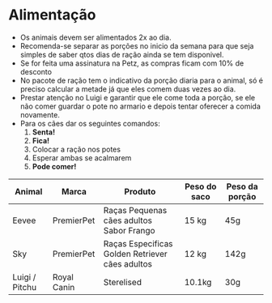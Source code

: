 # Alimentação
* Os animais devem ser alimentados 2x ao dia. 
* Recomenda-se separar as porções no inicio da semana para que seja simples de saber qtos dias de ração ainda se tem disponivel.
* Se for feita uma assinatura na Petz, as compras ficam com 10% de desconto
* No pacote de ração tem o indicativo da porção diaria para o animal, só é preciso calcular a metade já que eles comem duas vezes ao dia.
* Prestar atenção no Luigi e garantir que ele come toda a porção, se ele não comer guardar o pote no armario e depois tentar oferecer a comida novamente.
* Para os cães dar os seguintes comandos:
  1. **Senta!**
  2. **Fica!**
  3. Colocar a ração nos potes
  4. Esperar ambas se acalmarem
  5. **Pode comer!**

Animal | Marca | Produto | Peso do saco | Peso da porção
------ | ------ | ------- | ------- | -------
Eevee | PremierPet | Raças Pequenas cães adultos Sabor Frango | 15 kg | 45g
Sky | PremierPet | Raças Especificas Golden Retriever cães adultos | 12 kg | 142g
Luigi / Pitchu | Royal Canin | Sterelised | 10.1kg | 30g